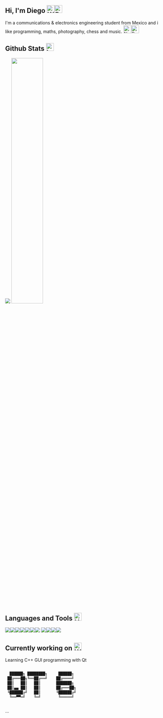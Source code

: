 ## Hi, I'm Diego <img src="https://raw.githubusercontent.com/Tarikul-Islam-Anik/Animated-Fluent-Emojis/master/Emojis/Hand%20gestures/Waving%20Hand%20Light%20Skin%20Tone.png" alt="Waving Hand Light Skin Tone" width="25" height="25" /><img src="https://raw.githubusercontent.com/Tarikul-Islam-Anik/Animated-Fluent-Emojis/master/Emojis/Animals/Parrot.png" alt="Parrot" width="25" height="25" />

I'm a communications & electronics engineering student from Mexico and i like programming, maths, photography, chess and music.
<img src="https://raw.githubusercontent.com/Tarikul-Islam-Anik/Animated-Fluent-Emojis/master/Emojis/Objects/Notebook.png" alt="Notebook" width="25" height="25" /><img src="https://raw.githubusercontent.com/Tarikul-Islam-Anik/Animated-Fluent-Emojis/master/Emojis/Objects/Pencil.png" alt="Pencil" width="25" height="25" />

## Github Stats <img src="https://raw.githubusercontent.com/Tarikul-Islam-Anik/Animated-Fluent-Emojis/master/Emojis/Objects/Laptop.png" alt="Laptop" width="25" height="25" /> 

 <img alling="left"  src="https://github-readme-stats.vercel.app/api?username=Gonzalez-MSI&theme=codeSTACKr&show_icons=true"/>  <img alling ="left" width="45%" src="https://github-readme-stats.vercel.app/api/top-langs/?username=Gonzalez-MSI&layout=compact&theme=codeSTACKr&langs_count=10&hide=html,css,makefile"/> 

## Languages and Tools <img src="https://raw.githubusercontent.com/Tarikul-Islam-Anik/Animated-Fluent-Emojis/master/Emojis/Objects/Hammer%20and%20Wrench.png" alt="Hammer and Wrench" width="25" height="25" />

<img src="https://img.shields.io/badge/OCTAVE-darkblue?style=for-the-badge&logo=octave&logoColor=fcd683"/><img src="https://img.shields.io/badge/c-%2300599C.svg?style=for-the-badge&logo=c&logoColor=white"/><img src="https://img.shields.io/badge/c++-%2300599C.svg?style=for-the-badge&logo=c%2B%2B&logoColor=white"/><img src="https://img.shields.io/badge/Windows%20Terminal-%234D4D4D.svg?style=for-the-badge&logo=windows-terminal&logoColor=white" alling="center"/><img src="https://img.shields.io/badge/Visual%20Studio%20Code-0078d7.svg?style=for-the-badge&logo=visual-studio-code&logoColor=white"/><img alling="right" src="https://img.shields.io/badge/NeoVim-%2357A143.svg?&style=for-the-badge&logo=neovim&logoColor=white"/><img alling="right" src="https://img.shields.io/badge/jupyter-%23FA0F00.svg?style=for-the-badge&logo=jupyter&logoColor=white"/>
<img src="https://img.shields.io/badge/adobe%20illustrator-%23FF9A00.svg?style=for-the-badge&logo=adobe%20illustrator&logoColor=white"/><img src="https://img.shields.io/badge/adobe%20photoshop-%2331A8FF.svg?style=for-the-badge&logo=adobe%20photoshop&logoColor=white"/><img src="https://img.shields.io/badge/Windows%2011-%230079d5.svg?style=for-the-badge&logo=Windows%2011&logoColor=white"/><img src="https://img.shields.io/badge/Ubuntu-E95420?style=for-the-badge&logo=ubuntu&logoColor=white"/>

## Currently working on <img src="https://raw.githubusercontent.com/Tarikul-Islam-Anik/Animated-Fluent-Emojis/master/Emojis/Hand%20gestures/Writing%20Hand%20Light%20Skin%20Tone.png" alt="Writing Hand Light Skin Tone" width="25" height="25" />

Learning C++ GUI programming with Qt

```c
 
  ██████╗ ████████╗     ██████╗ 
 ██╔═══██╗╚══██╔══╝    ██╔════╝ 
 ██║   ██║   ██║       ███████╗ 
 ██║▄▄ ██║   ██║       ██╔═══██╗
 ╚██████╔╝   ██║       ╚██████╔╝
  ╚══▀▀═╝    ╚═╝        ╚═════╝ 
                                
```


...







